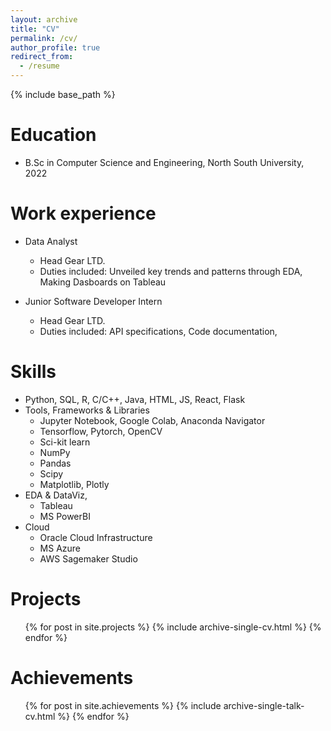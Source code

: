 ```yaml
---
layout: archive
title: "CV"
permalink: /cv/
author_profile: true
redirect_from:
  - /resume
---
```


{% include base_path %}

Education
======
* B.Sc in Computer Science and Engineering, North South University, 2022


Work experience
======
* Data Analyst
  * Head Gear LTD.
  * Duties included: Unveiled key trends and patterns through EDA, Making Dasboards on Tableau

* Junior Software Developer Intern
  * Head Gear LTD.
  * Duties included: API specifications, Code documentation, 

  
Skills
======
* Python, SQL, R, C/C++, Java, HTML, JS, React, Flask
* Tools, Frameworks & Libraries
  * Jupyter Notebook, Google Colab, Anaconda Navigator
  * Tensorflow, Pytorch, OpenCV
  * Sci-kit learn
  * NumPy
  * Pandas
  * Scipy
  * Matplotlib, Plotly
* EDA & DataViz,
  * Tableau 
  * MS PowerBI
* Cloud
  * Oracle Cloud Infrastructure
  * MS Azure
  * AWS Sagemaker Studio



Projects
======
  <ul>{% for post in site.projects %}
    {% include archive-single-cv.html %}
  {% endfor %}</ul>

Achievements
======
  <ul>{% for post in site.achievements %}
    {% include archive-single-talk-cv.html %}
  {% endfor %}</ul>
  
